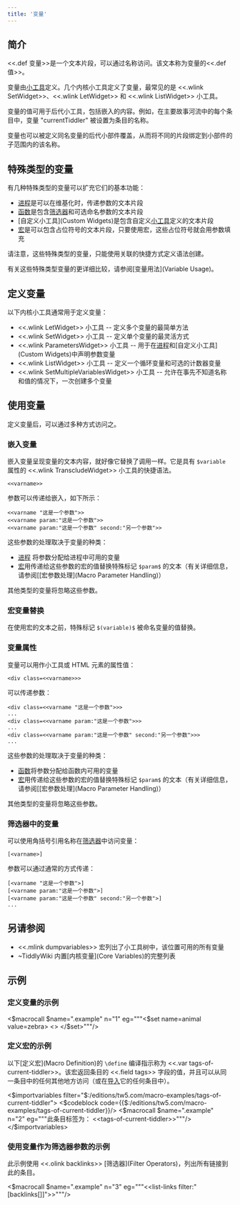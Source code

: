 ```yaml
---
title: '变量'
---
```


## 简介

<<.def 变量>>是一个文本片段，可以通过名称访问。该文本称为变量的<<.def 值>>。

变量由[小工具](Widgets)定义。几个内核小工具定义了变量，最常见的是 <<.wlink SetWidget>>、<<.wlink LetWidget>> 和 <<.wlink ListWidget>> 小工具。

变量的值可用于后代小工具，包括嵌入的内容。例如，在主要故事河流中的每个条目中，变量 "currentTiddler" 被设置为条目的名称。

变量也可以被定义同名变量的后代小部件覆盖，从而将不同的片段绑定到小部件的子范围内的该名称。

## 特殊类型的变量

有几种特殊类型的变量可以扩充它们的基本功能：

* [进程](Procedures)是可以在维基化时，传递参数的文本片段
* [函数](Functions)是包含[筛选器](Filters)和可选命名参数的文本片段
* [自定义小工具](Custom Widgets)是包含自定义[小工具](Widgets)定义的文本片段
* [宏](Macros)是可以包含占位符号的文本片段，只要使用宏，这些占位符号就会用参数填充

请注意，这些特殊类型的变量，只能使用关联的快捷方式定义语法创建。

有关这些特殊类型变量的更详细比较，请参阅[变量用法](Variable Usage)。

## 定义变量

以下内核小工具通常用于定义变量：

* <<.wlink LetWidget>> 小工具 -- 定义多个变量的最简单方法
* <<.wlink SetWidget>> 小工具 -- 定义单个变量的最灵活方式
* <<.wlink ParametersWidget>> 小工具 -- 用于在[进程](Procedures)和[自定义小工具](Custom Widgets)中声明参数变量
* <<.wlink ListWidget>> 小工具 -- 定义一个循环变量和可选的计数器变量
* <<.wlink SetMultipleVariablesWidget>> 小工具 -- 允许在事先不知道名称和值的情况下，一次创建多个变量

## 使用变量

定义变量后，可以通过多种方式访问之。

### 嵌入变量

嵌入变量呈现变量的文本内容，就好像它替换了调用一样。它是具有 `$variable` 属性的 <<.wlink TranscludeWidget>> 小工具的快捷语法。

```
<<varname>>
```

参数可以传递给嵌入，如下所示：

```
<<varname "这是一个参数">>
<<varname param:"这是一个参数">>
<<varname param:"这是一个参数" second:"另一个参数">>
```

这些参数的处理取决于变量的种类：

* [进程](Procedures) 将参数分配给进程中可用的变量
* [宏](Macros)用传递给这些参数的宏的值替换特殊标记 `$param$` 的文本（有关详细信息，请参阅[[宏参数处理](Macro Parameter Handling)）

其他类型的变量将忽略这些参数。

### 宏变量替换

在使用宏的文本之前，特殊标记 `$(variable)$` 被命名变量的值替换。

### 变量属性

变量可以用作小工具或 HTML 元素的属性值：

```
<div class=<<varname>>>
```

可以传递参数：

```
<div class=<<varname "这是一个参数">>>
...
<div class=<<varname param:"这是一个参数">>>
...
<div class=<<varname param:"这是一个参数" second:"另一个参数">>>
...
```

这些参数的处理取决于变量的种类：

* [函数](Functions)将参数分配给函数内可用的变量
* [宏](Macros)用传递给这些参数的宏的值替换特殊标记 `$param$` 的文本（有关详细信息，请参阅[[宏参数处理](Macro Parameter Handling)）

其他类型的变量将忽略这些参数。

### 筛选器中的变量

可以使用角括号引用名称在[筛选器](Filters)中访问变量：

```
[<varname>]
```

参数可以通过通常的方式传递：

```
[<varname "这是一个参数">]
[<varname param:"这是一个参数">]
[<varname param:"这是一个参数" second:"另一个参数">]
...
```

## 另请参阅

* <<.mlink dumpvariables>> 宏列出了小工具树中，该位置可用的所有变量
* ~TiddlyWiki 内置[内核变量](Core Variables)的完整列表

## 示例

### 定义变量的示例

<$macrocall $name=".example" n="1"
eg="""<$set name=animal value=zebra>
<<animal>>
</$set>"""/>

### 定义宏的示例

以下[定义宏](Macro Definition)的 `\define` 编译指示称为 <<.var tags-of-current-tiddler>>。该宏返回条目的 <<.field tags>> 字段的值，并且可以从同一条目中的任何其他地方访问（或在[导入](ImportVariablesWidget)它的任何条目中）。

<$importvariables filter="$:/editions/tw5.com/macro-examples/tags-of-current-tiddler">
<$codeblock code={{$:/editions/tw5.com/macro-examples/tags-of-current-tiddler}}/>
<$macrocall $name=".example" n="2" eg="""此条目标签为： <<tags-of-current-tiddler>>"""/>
</$importvariables>

### 使用变量作为筛选器参数的示例

此示例使用 <<.olink backlinks>> [筛选器](Filter Operators)，列出所有链接到此的条目。

<$macrocall $name=".example" n="3" eg="""<<list-links filter:"[<currentTiddler>backlinks[]]">>"""/>

